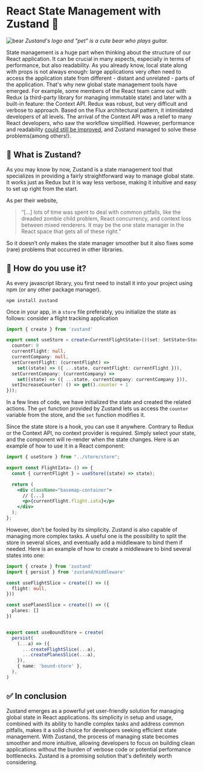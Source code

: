 # React State Management with Zustand 🐻 

![bear](https://github.com/Manzanabel/zustand-presentation/assets/128307128/ea2f8d4f-43fa-4fa3-a8f6-f76b0839a2e0)
*Zustand's logo and "pet" is a cute bear who plays guitar.*

State management is a huge part when thinking about the structure of our React application. It can be crucial in many aspects, especially in terms of performance, but also readability. As you already know, local state along with props is not always enough: large applications very often need to access the application state from different - distant and unrelated - parts of the application. That's why new global state management tools have emerged. For example, some members of the React team came out with Redux (a third-party library for managing immutable state) and later with a built-in feature: the Context API. Redux was robust, but very difficult and verbose to approach. Based on the Flux architectural pattern, it intimidated developers of all levels. The arrival of the Context API was a relief to many React developers, who saw the workflow simplified. However, performance and readability [could still be improved](https://leewarrick.com/blog/the-problem-with-context), and Zustand managed to solve these problems(among others!).

## 🍎 What is Zustand?
As you may know by now, Zustand is a state management tool that specializes in providing a fairly straightforward way to manage global state. It works just as Redux but it is way less verbose, making it intuitive and easy to set up right from the start. 

As per their website,

> “[...] lots of time was spent to deal with common pitfalls, like the dreaded zombie child problem, React concurrency, and context loss between mixed renderers. It may be the one state manager in the React space that gets all of these right.”

So it doesn’t only makes the state manager smoother but it also fixes some (rare) problems that occurred in other libraries.

## 🙉 How do you use it?
As every javascript library, you first need to install it into your project using npm (or any other package manager).

`npm install zustand` 

Once in your app, in a `store` file preferably, you initialize the state as follows: consider a flight tracking application

```typescript
import { create } from 'zustand'

export const useStore = create<CurrentFlightState>()(set: SetState<Store>, get: GetState<Store>) => ({
  counter: 0
  currentFlight: null,
  currentCompany: null,
  setCurrentFlight: (currentFlight) =>
    set((state) => ({ ...state, currentFlight: currentFlight })),
  setCurrentCompany: (currentCompany) =>
    set((state) => ({ ...state, currentCompany: currentCompany })),
  setIncreaseCounter: () => get().counter + 1
}));
```

In a few lines of code, we have initialized the state and created the related actions. The `get` function provided by Zustand lets us access the `counter` variable from the store, and the `set` function modifies it.

Since the state store is a hook, you can use it anywhere. Contrary to Redux or the Context API, no context provider is required. Simply select your state, and the component will re-render when the state changes. Here is an example of how to use it in a React component:

```jsx
import { useStore } from "../store/store";

export const FlightIata= () => {
  const { currentFlight } = useStore((state) => state);

  return (
    <div className="basemap-container">
      // [...]
      <p>{currentFlight.flight.iata}</p>
    </div>
  );
};

```

However, don't be fooled by its simplicity. Zustand is also capable of managing more complex tasks. A useful one is the possibility to split the store in several slices, and eventually add a middleware to bind them if needed. Here is an example of how to create a middleware to bind several states into one:

```typescript
import { create } from 'zustand'
import { persist } from 'zustand/middleware'

const useFlightSlice = create(() => ({
  flight: null,
}))

const usePlanesSlice = create(() => ({
  planes: []
})


export const useBoundStore = create(
  persist(
    (...a) => ({
      ...createFlightSlice(...a),
      ...createPlanesSlice(...a),
    }),
    { name: 'bound-store' },
  ),
)
``` 
##  ✅ In conclusion
Zustand emerges as a powerful yet user-friendly solution for managing global state in React applications. Its simplicity in setup and usage, combined with its ability to handle complex tasks and address common pitfalls, makes it a solid choice for developers seeking efficient state management. With Zustand, the process of managing state becomes smoother and more intuitive, allowing developers to focus on building clean applications without the burden of verbose code or potential performance bottlenecks. Zustand is a promising solution that's definitely worth considering.
